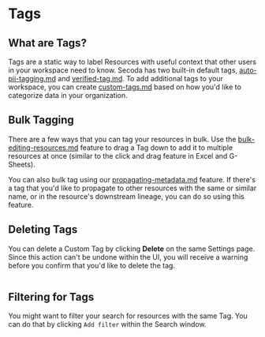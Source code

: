 # Tags

## What are Tags?

Tags are a static way to label Resources with useful context that other users in your workspace need to know. Secoda has two built-in default tags, [auto-pii-tagging.md](auto-pii-tagging.md "mention") and [verified-tag.md](verified-tag.md "mention"). To add additional tags to your workspace, you can create [custom-tags.md](custom-tags.md "mention") based on how you'd like to categorize data in your organization.

## Bulk Tagging

There are a few ways that you can tag your resources in bulk. Use the [bulk-editing-resources.md](../add-documentation/bulk-editing-resources.md "mention") feature to drag a Tag down to add it to multiple resources at once (similar to the click and drag feature in Excel and G-Sheets).

You can also bulk tag using our [propagating-metadata.md](../add-documentation/propagating-metadata.md "mention") feature. If there's a tag that you'd like to propagate to other resources with the same or similar name, or in the resource's downstream lineage, you can do so using this feature.

## Deleting Tags

You can delete a Custom Tag by clicking **Delete** on the same Settings page. Since this action can't be undone within the UI, you will receive a warning before you confirm that you'd like to delete the tag.

<figure><img src="https://secoda-public-media-assets.s3.amazonaws.com/466b1e46-ca51-423f-8712-47dbdf1127aa.png" alt=""><figcaption></figcaption></figure>

## Filtering for Tags

You might want to filter your search for resources with the same Tag. You can do that by clicking  `Add filter` within the Search window.

<figure><img src="https://secoda-public-media-assets.s3.amazonaws.com/3ccfa6ff-74fb-4110-aa5e-1137dacd554c.gif" alt=""><figcaption></figcaption></figure>
